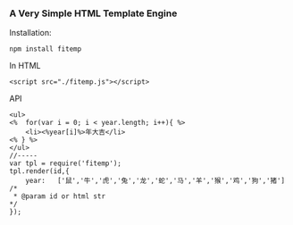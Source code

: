 ### A Very Simple HTML Template Engine

Installation:

	npm install fitemp

In HTML

	<script src="./fitemp.js"></script>

API
	
	
	<ul>
	<%  for(var i = 0; i < year.length; i++){ %>
	    <li><%year[i]%>年大吉</li>
	<% } %>
	</ul>
	//-----
	var tpl = require('fitemp');
	tpl.render(id,{
		year:	['鼠','牛','虎','兔','龙','蛇','马','羊','猴','鸡','狗','猪']
	/*		
     * @param id or html str    
	*/
	});



	


